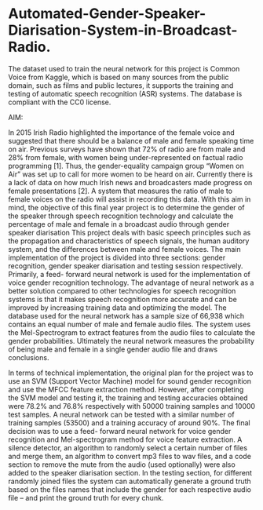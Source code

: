 # Automated-Gender-Speaker-Diarisation-System-in-Broadcast-Radio.

The dataset used to train the neural network for this project is Common Voice from Kaggle, which is based on many sources from the public domain, such as films and public lectures, it supports the training and testing of automatic speech recognition (ASR) systems. The database is compliant with the CC0 license.

AIM: 

In 2015 Irish Radio highlighted the importance of the female voice and suggested that there should be a balance of male and female speaking time on air. Previous surveys have shown that 72% of radio are from male and 28% from female, with women being under-represented on factual radio programming [1]. Thus, the gender-equality campaign group “Women on Air” was set up to call for more women to be heard on air. Currently there is a lack of data on how much Irish news and broadcasters made progress on female presentations [2]. A system that measures the ratio of male to female voices on the radio will assist in recording this data. With this aim in mind, the objective of this final year project is to determine the gender of the speaker through speech recognition technology and calculate the percentage of male and female in a broadcast audio through gender speaker diarisation
This project deals with basic speech principles such as the propagation and characteristics of speech signals, the human auditory system, and the differences between male and female voices. The main implementation of the project is divided into three sections: gender recognition, gender speaker diarisation and testing session respectively. Primarily, a feed- forward neural network is used for the implementation of voice gender recognition technology. The advantage of neural network as a better solution compared to other technologies for speech recognition systems is that it makes speech recognition more accurate and can be improved by increasing training data and optimizing the model. The database used for the neural network has a sample size of 66,938 which contains an equal number of male and female audio files. The system uses the Mel-Spectrogram to extract features from the audio files to calculate the gender probabilities. Ultimately the neural network measures the probability of being male and female in a single gender audio file and draws conclusions.


In terms of technical implementation, the original plan for the project was to use an SVM (Support Vector Machine) model for sound gender recognition and use the MFCC feature extraction method. However, after completing the SVM model and testing it, the training and testing accuracies obtained were 78.2% and 76.8% respectively with 50000 training samples and 10000 test samples. A neural network can be tested with a similar number of training samples (53500) and a training accuracy of around 90%. The final decision was to use a feed- forward neural network for voice gender recognition and Mel-spectrogram method for voice feature extraction. A silence detector, an algorithm to randomly select a certain number of files and merge them, an algorithm to convert mp3 files to wav files, and a code section to remove the mute from the audio (used optionally) were also added to the speaker diarisation section. In the testing section, for different randomly joined files the system can automatically generate a ground truth based on the files names that include the gender for each respective audio file – and print the ground truth for every chunk.

